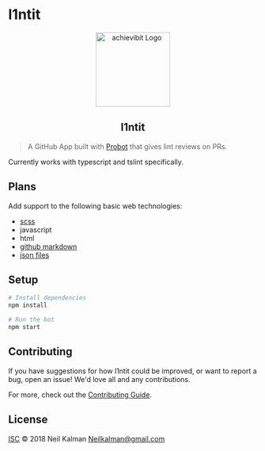 # l1ntit

<p align="center">
  <a href="https://github/apps/l1ntit" target="blank"><img src="https://github.com/k1b1b0t.png" width="150" alt="achievibit Logo" />
  </a>
  <h2 align="center">l1ntit</h2>
</p>

> A GitHub App built with [Probot](https://github.com/probot/probot) that gives lint reviews on PRs.

Currently works with typescript and tslint specifically.

## Plans
Add support to the following basic web technologies:
- [scss](https://github.com/sasstools/sass-lint)
- javascript
- html
- [github markdown](https://github.com/DavidAnson/markdownlint)
- [json files](https://github.com/zaach/jsonlint)

## Setup

```sh
# Install dependencies
npm install

# Run the bot
npm start
```

## Contributing

If you have suggestions for how l1ntit could be improved, or want to report a bug, open an issue! We'd love all and any contributions.

For more, check out the [Contributing Guide](CONTRIBUTING.md).

## License

[ISC](LICENSE) © 2018 Neil Kalman <Neilkalman@gmail.com>
